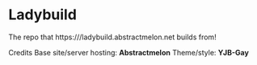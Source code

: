# Ladybuild
The repo that https:///ladybuild.abstractmelon.net builds from!

Credits
Base site/server hosting: **Abstractmelon**
Theme/style: **YJB-Gay**
